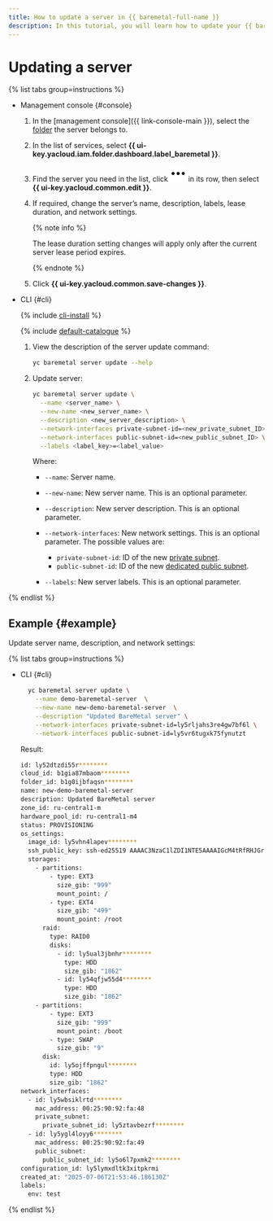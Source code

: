 ```yaml
---
title: How to update a server in {{ baremetal-full-name }}
description: In this tutorial, you will learn how to update your {{ baremetal-full-name }} server’s name and description.
---
```


# Updating a server

{% list tabs group=instructions %}

- Management console {#console}

  1. In the [management console]({{ link-console-main }}), select the [folder](../../../resource-manager/concepts/resources-hierarchy.md#folder) the server belongs to.
  1. In the list of services, select **{{ ui-key.yacloud.iam.folder.dashboard.label_baremetal }}**.
  1. Find the server you need in the list, click ![image](../../../_assets/console-icons/ellipsis.svg) in its row, then select **{{ ui-key.yacloud.common.edit }}**.
  1. If required, change the server’s name, description, labels, lease duration, and network settings.

      {% note info %}

      The lease duration setting changes will apply only after the current server lease period expires.

      {% endnote %}

  1. Click **{{ ui-key.yacloud.common.save-changes }}**.

- CLI {#cli}

   {% include [cli-install](../../../_includes/cli-install.md) %}

   {% include [default-catalogue](../../../_includes/default-catalogue.md) %}

   1. View the description of the server update command:

      ```bash
      yc baremetal server update --help
      ```

   1. Update server:

      ```bash
      yc baremetal server update \
        --name <server_name> \
        --new-name <new_server_name> \
        --description <new_server_description> \
        --network-interfaces private-subnet-id=<new_private_subnet_ID> \
        --network-interfaces public-subnet-id=<new_public_subnet_ID> \
        --labels <label_key>=<label_value>
      ```

      Where:
      * `--name`: Server name.
      * `--new-name`: New server name. This is an optional parameter.
      * `--description`: New server description. This is an optional parameter.
      * `--network-interfaces`: New network settings. This is an optional parameter. The possible values are:
        
        * `private-subnet-id`: ID of the new [private subnet](../../concepts/network.md#private-subnet).
        * `public-subnet-id`: ID of the new [dedicated public subnet](../../concepts/network.md#public-subnet).

      * `--labels`: New server labels. This is an optional parameter.

{% endlist %}

## Example {#example}

 Update server name, description, and network settings:

 {% list tabs group=instructions %}

 - CLI {#cli}

    ```bash
      yc baremetal server update \
        --name demo-baremetal-server  \
        --new-name new-demo-baremetal-server  \
        --description "Updated BareMetal server" \
        --network-interfaces private-subnet-id=ly5rljahs3re4gw7bf6l \
        --network-interfaces public-subnet-id=ly5vr6tugxk75fynutzt
    ```

    Result:
 
    ```bash
    id: ly52dtzdi55r********
    cloud_id: b1gia87mbaom********
    folder_id: b1g0ijbfaqsn********
    name: new-demo-baremetal-server
    description: Updated BareMetal server
    zone_id: ru-central1-m
    hardware_pool_id: ru-central1-m4
    status: PROVISIONING
    os_settings:
      image_id: ly5vhn4lapev********
      ssh_public_key: ssh-ed25519 AAAAC3NzaC1lZDI1NTE5AAAAIGcM4tRfRHJGrlLMT+YJFr+aOdSQYnYYjAoj********
      storages:
        - partitions:
            - type: EXT3
              size_gib: "999"
              mount_point: /
            - type: EXT4
              size_gib: "499"
              mount_point: /root
          raid:
            type: RAID0
            disks:
              - id: ly5ual3jbnhr********
                type: HDD
                size_gib: "1862"
              - id: ly54qfjw55d4********
                type: HDD
                size_gib: "1862"
        - partitions:
            - type: EXT3
              size_gib: "999"
              mount_point: /boot
            - type: SWAP
              size_gib: "9"
          disk:
            id: ly5ojffpngul********
            type: HDD
            size_gib: "1862"
    network_interfaces:
      - id: ly5wbsiklrtd********
        mac_address: 00:25:90:92:fa:48
        private_subnet:
          private_subnet_id: ly5ztavbezrf********
      - id: ly5ygl4loyy6********
        mac_address: 00:25:90:92:fa:49
        public_subnet:
          public_subnet_id: ly5o6l7pxmk2********
    configuration_id: ly5lymxdltk3xitpkrmi
    created_at: "2025-07-06T21:53:46.186130Z"
    labels:
      env: test
    ```

 {% endlist %}
